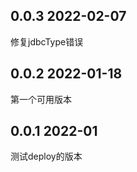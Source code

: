 ## 0.0.3   2022-02-07
修复jdbcType错误

## 0.0.2   2022-01-18

第一个可用版本

## 0.0.1   2022-01

测试deploy的版本
